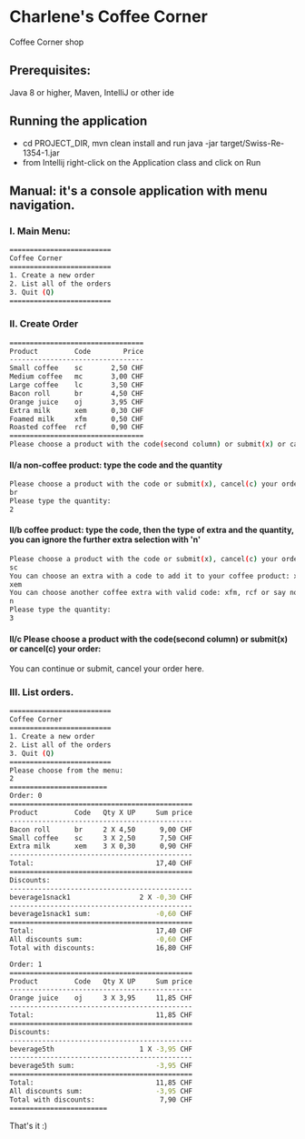 # Charlene's Coffee Corner
Coffee Corner shop

## Prerequisites:
Java 8 or higher, Maven, IntelliJ or other ide

## Running the application
- cd PROJECT_DIR, mvn clean install and run java -jar target/Swiss-Re-1354-1.jar
- from Intellij right-click on the Application class and click on Run

## Manual: it's a console application with menu navigation.

### I. Main Menu:
``` bash
=========================
Coffee Corner
=========================
1. Create a new order
2. List all of the orders
3. Quit (Q)
=========================
```

### II. Create Order
``` bash
=================================
Product         Code        Price
---------------------------------
Small coffee    sc       2,50 CHF
Medium coffee   mc       3,00 CHF
Large coffee    lc       3,50 CHF
Bacon roll      br       4,50 CHF
Orange juice    oj       3,95 CHF
Extra milk      xem      0,30 CHF
Foamed milk     xfm      0,50 CHF
Roasted coffee  rcf      0,90 CHF
=================================
Please choose a product with the code(second column) or submit(x) or cancel(c) your order:
```

#### II/a non-coffee product: type the code and the quantity
``` bash
Please choose a product with the code or submit(x), cancel(c) your order:
br
Please type the quantity:
2
```

#### II/b coffee product: type the code, then the type of extra and the quantity, you can ignore the further extra selection with 'n' 
``` bash
Please choose a product with the code or submit(x), cancel(c) your order:
sc
You can choose an extra with a code to add it to your coffee product: xem, xfm, rcf or say no(n)!
xem
You can choose another coffee extra with valid code: xfm, rcf or say no(n)!
n
Please type the quantity:
3
```

#### II/c Please choose a product with the code(second column) or submit(x) or cancel(c) your order: 
You can continue or submit, cancel your order here.

### III. List orders.
``` bash
=========================
Coffee Corner
=========================
1. Create a new order
2. List all of the orders
3. Quit (Q)
=========================
Please choose from the menu: 
2
========================
Order: 0
=============================================
Product         Code   Qty X UP     Sum price
---------------------------------------------
Bacon roll      br     2 X 4,50      9,00 CHF
Small coffee    sc     3 X 2,50      7,50 CHF
Extra milk      xem    3 X 0,30      0,90 CHF
---------------------------------------------
Total:                              17,40 CHF 
=============================================
Discounts:
---------------------------------------------
beverage1snack1                 2 X -0,30 CHF
---------------------------------------------
beverage1snack1 sum:                -0,60 CHF 
=============================================
Total:                              17,40 CHF 
All discounts sum:                  -0,60 CHF 
Total with discounts:               16,80 CHF 

Order: 1
=============================================
Product         Code   Qty X UP     Sum price
---------------------------------------------
Orange juice    oj     3 X 3,95     11,85 CHF
---------------------------------------------
Total:                              11,85 CHF 
=============================================
Discounts:
---------------------------------------------
beverage5th                     1 X -3,95 CHF
---------------------------------------------
beverage5th sum:                    -3,95 CHF 
=============================================
Total:                              11,85 CHF 
All discounts sum:                  -3,95 CHF 
Total with discounts:                7,90 CHF 
========================
```

That's it :)
